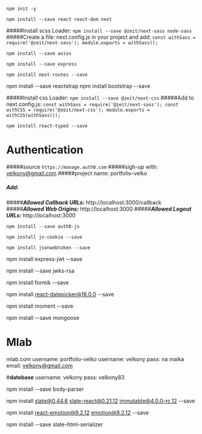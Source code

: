 `npm init -y`

`npm install --save react react-dom next`

#####Install scss Loader:
`npm install --save @zeit/next-sass node-sass`
#####Create a file: next.config.js in your project and add:
`const withSass = require('@zeit/next-sass');
module.exports = withSass();`

`npm install --save axios`

`npm install --save express`

`npm install next-routes --save`

npm install --save reactstrap
npm install bootstrap --save

#####Install css Loader:
`npm install --save @zeit/next-css`
#####Add to next.config.js:
`const withSass = require('@zeit/next-sass');
const withCSS = require('@zeit/next-css');
module.exports = withCSS(withSass());`

`npm install react-typed --save`


# **Authentication**
#####source
`https://manage.auth0.com`
#####sigh-up with: velkony@gmail.com
#####project name: portfolio-velko
##### Add:
#####*****Allowed Callback URLs:***** http://localhost:3000/callback
#####*****Allowed Web Origins:***** http://localhost:3000
#####*****Allowed Logout URLs:***** http://localhost:3000

`npm install --save auth0-js`

`npm install js-cookie --save`

`npm install jsonwebtoken --save`

npm install express-jwt --save

npm install --save jwks-rsa

npm install formik --save

npm install react-datepicker@18.0.0 --save

npm install moment --save

npm install --save mongoose

# **Mlab**

mlab.com
username: portfolio-velko
username: velkony
pass: na maika
email: velkony@gmail.com

#****datebase****
username: velkony
pass: velkony83

npm install --save body-parser

npm install slate@0.44.6 slate-react@0.21.12 immutable@4.0.0-rc.12 --save

npm install react-emotion@9.2.12 emotion@9.2.12 --save

npm install --save slate-html-serializer